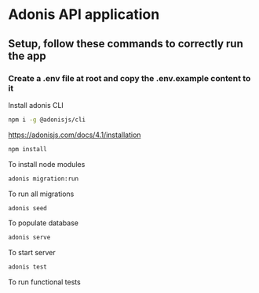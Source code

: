 # Adonis API application

## Setup, follow these commands to correctly run the app
### Create a .env file at root and copy the .env.example content to it

Install adonis CLI

```bash
npm i -g @adonisjs/cli
```
https://adonisjs.com/docs/4.1/installation

```bash
npm install
```
To install node modules

```bash
adonis migration:run
```
To run all migrations

```bash
adonis seed
```
To populate database

```bash
adonis serve
```
To start server

```bash
adonis test
```
To run functional tests
